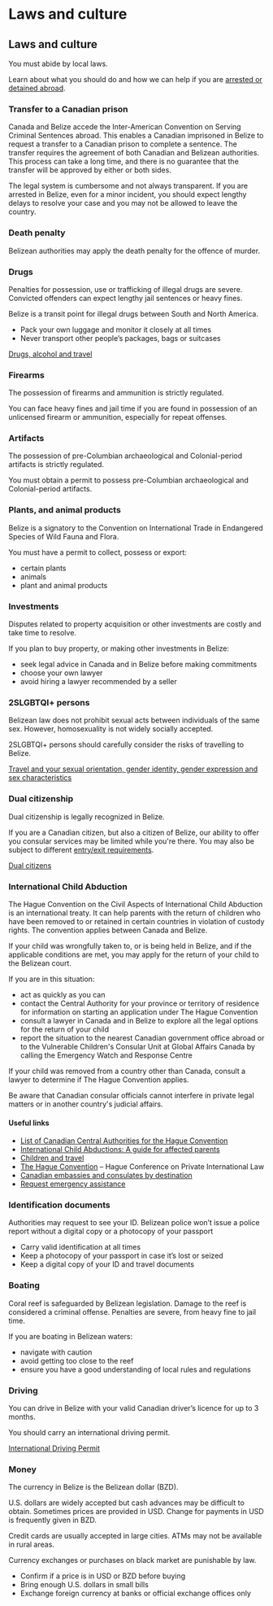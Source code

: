 # Laws and culture

## Laws and culture

You must abide by local laws.

Learn about what you should do and how we can help if you are [arrested or detained abroad](http://travel.gc.ca/assistance/emergency-info/arrest-detention).

### Transfer to a Canadian prison

Canada and Belize accede the Inter-American Convention on Serving Criminal Sentences abroad. This enables a Canadian imprisoned in Belize to request a transfer to a Canadian prison to complete a sentence. The transfer requires the agreement of both Canadian and Belizean authorities. This process can take a long time, and there is no guarantee that the transfer will be approved by either or both sides.

The legal system is cumbersome and not always transparent. If you are arrested in Belize, even for a minor incident, you should expect lengthy delays to resolve your case and you may not be allowed to leave the country.

### Death penalty

Belizean authorities may apply the death penalty for the offence of murder.

### Drugs

Penalties for possession, use or trafficking of illegal drugs are severe. Convicted offenders can expect lengthy jail sentences or heavy fines.

Belize is a transit point for illegal drugs between South and North America.

* Pack your own luggage and monitor it closely at all times
* Never transport other people’s packages, bags or suitcases

[Drugs, alcohol and travel](https://travel.gc.ca/travelling/health-safety/drugs)

### Firearms

The possession of firearms and ammunition is strictly regulated.

You can face heavy fines and jail time if you are found in possession of an unlicensed firearm or ammunition, especially for repeat offenses.

### Artifacts

The possession of pre-Columbian archaeological and Colonial-period artifacts is strictly regulated.

You must obtain a permit to possess pre-Columbian archaeological and Colonial-period artifacts.

### Plants, and animal products

Belize is a signatory to the Convention on International Trade in Endangered Species of Wild Fauna and Flora.

You must have a permit to collect, possess or export:

* certain plants
* animals
* plant and animal products

### Investments

Disputes related to property acquisition or other investments are costly and take time to resolve.

If you plan to buy property, or making other investments in Belize:

* seek legal advice in Canada and in Belize before making commitments
* choose your own lawyer
* avoid hiring a lawyer recommended by a seller

### 2SLGBTQI+ persons

Belizean law does not prohibit sexual acts between individuals of the same sex. However, homosexuality is not widely socially accepted.

2SLGBTQI+ persons should carefully consider the risks of travelling to Belize.

[Travel and your sexual orientation, gender identity, gender expression and sex characteristics](https://travel.gc.ca/travelling/health-safety/lgbt-travel)

### Dual citizenship

Dual citizenship is legally recognized in Belize.

If you are a Canadian citizen, but also a citizen of Belize, our ability to offer you consular services may be limited while you're there. You may also be subject to different [entry/exit requirements](#entryexit).

[Dual citizens](http://travel.gc.ca/travelling/documents/dual-citizenship)

### International Child Abduction

The Hague Convention on the Civil Aspects of International Child Abduction is an international treaty. It can help parents with the return of children who have been removed to or retained in certain countries in violation of custody rights. The convention applies between Canada and Belize.

If your child was wrongfully taken to, or is being held in Belize, and if the applicable conditions are met, you may apply for the return of your child to the Belizean court.

If you are in this situation:

* act as quickly as you can
* contact the Central Authority for your province or territory of residence for information on starting an application under The Hague Convention
* consult a lawyer in Canada and in Belize to explore all the legal options for the return of your child
* report the situation to the nearest Canadian government office abroad or to the Vulnerable Children's Consular Unit at Global Affairs Canada by calling the Emergency Watch and Response Centre

If your child was removed from a country other than Canada, consult a lawyer to determine if The Hague Convention applies.

Be aware that Canadian consular officials cannot interfere in private legal matters or in another country's judicial affairs.

#### Useful links

* [List of Canadian Central Authorities for the Hague Convention](https://www.hcch.net/en/states/authorities/details3/?aid=75)
* [International Child Abductions: A guide for affected parents](https://travel.gc.ca/travelling/publications/international-child-abductions)
* [Children and travel](https://travel.gc.ca/travelling/children)
* [The Hague Convention](https://www.hcch.net/en/instruments/conventions/full-text/?cid=24) – Hague Conference on Private International Law
* [Canadian embassies and consulates by destination](https://travel.gc.ca/assistance/embassies-consulates)
* [Request emergency assistance](https://travel.gc.ca/assistance/emergency-assistance?_ga)

### Identification documents

Authorities may request to see your ID. Belizean police won’t issue a police report without a digital copy or a photocopy of your passport

* Carry valid identification at all times
* Keep a photocopy of your passport in case it’s lost or seized
* Keep a digital copy of your ID and travel documents

### Boating

Coral reef is safeguarded by Belizean legislation. Damage to the reef is considered a criminal offense. Penalties are severe, from heavy fine to jail time.

If you are boating in Belizean waters:

* navigate with caution
* avoid getting too close to the reef
* ensure you have a good understanding of local rules and regulations

### Driving

You can drive in Belize with your valid Canadian driver’s licence for up to 3 months.

You should carry an international driving permit.

[International Driving Permit](https://travel.gc.ca/travelling/documents/international-driving-permit)

### Money

The currency in Belize is the Belizean dollar (BZD).

U.S. dollars are widely accepted but cash advances may be difficult to obtain. Sometimes prices are provided in USD. Change for payments in USD is frequently given in BZD.

Credit cards are usually accepted in large cities. ATMs may not be available in rural areas.

Currency exchanges or purchases on black market are punishable by law.

* Confirm if a price is in USD or BZD before buying
* Bring enough U.S. dollars in small bills
* Exchange foreign currency at banks or official exchange offices only